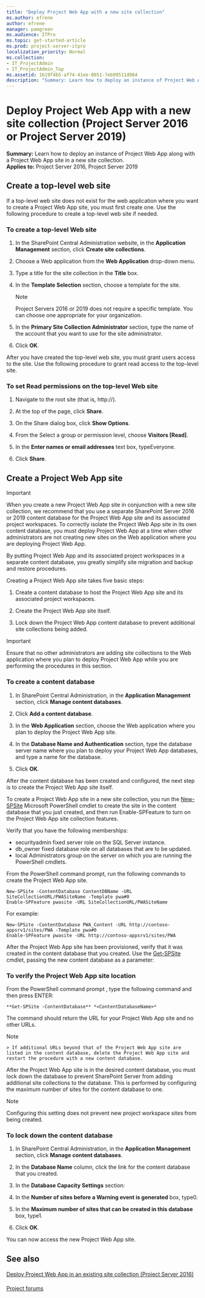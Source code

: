 ```yaml
---
title: "Deploy Project Web App with a new site collection"
ms.author: efrene
author: efrene
manager: pamgreen
ms.audience: ITPro
ms.topic: get-started-article
ms.prod: project-server-itpro
localization_priority: Normal
ms.collection:
- IT_ProjectAdmin
- IT_ProjectAdmin_Top
ms.assetid: 1619f4b5-af74-41ee-8051-7eb99511d084
description: "Summary: Learn how to deploy an instance of Project Web App along with a Project Web App site in a new site collection."
---
```


# Deploy Project Web App with a new site collection (Project Server 2016 or Project Server 2019)

 **Summary:** Learn how to deploy an instance of Project Web App along with a Project Web App site in a new site collection.<br/>
**Applies to:** Project Server 2016, Project Server 2019

## Create a top-level web site

If a top-level web site does not exist for the web application where you want to create a Project Web App site, you must first create one. Use the following procedure to create a top-level web site if needed.

### To create a top-level Web site

1. In the SharePoint Central Administration website, in the **Application Management** section, click **Create site collections**.

2. Choose a Web application from the **Web Application** drop-down menu.

3. Type a title for the site collection in the **Title** box.

4. In the **Template Selection** section, choose a template for the site.

    > [!NOTE]
    > Project Servers 2016 or 2019 does not require a specific template. You can choose one appropriate for your organization. 

5. In the **Primary Site Collection Administrator** section, type the name of the account that you want to use for the site administrator.

6. Click **OK**.

After you have created the top-level web site, you must grant users access to the site. Use the following procedure to grant read access to the top-level site.

### To set Read permissions on the top-level Web site

1. Navigate to the root site (that is, http://<servername>).

2. At the top of the page, click **Share**.

3. On the Share dialog box, click **Show Options**.

4. From the Select a group or permission level, choose **<site> Visitors [Read]**.

5. In the **Enter names or email addresses** text box, typeEveryone.

6. Click **Share**.

## Create a Project Web App site

> [!IMPORTANT]
> When you create a new Project Web App site in conjunction with a new site collection, we recommend that you use a separate SharePoint Server 2016 or 2019 content database for the Project Web App site and its associated project workspaces. To correctly isolate the Project Web App site in its own content database, you must deploy Project Web App at a time when other administrators are not creating new sites on the Web application where you are deploying Project Web App. 

By putting Project Web App and its associated project workspaces in a separate content database, you greatly simplify site migration and backup and restore procedures.

Creating a Project Web App site takes five basic steps:

1. Create a content database to host the Project Web App site and its associated project workspaces.

2. Create the Project Web App site itself.

3. Lock down the Project Web App content database to prevent additional site collections being added.

> [!IMPORTANT]
> Ensure that no other administrators are adding site collections to the Web application where you plan to deploy Project Web App while you are performing the procedures in this section. 

### To create a content database

1. In SharePoint Central Administration, in the **Application Management** section, click **Manage content databases**.

2. Click **Add a content database**.

3. In the **Web Application** section, choose the Web application where you plan to deploy the Project Web App site.

4. In the **Database Name and Authentication** section, type the database server name where you plan to deploy your Project Web App databases, and type a name for the database.

5. Click **OK**.

After the content database has been created and configured, the next step is to create the Project Web App site itself.

To create a Project Web App site in a new site collection, you run the [New-SPSite](https://docs.microsoft.com/en-us/powershell/module/sharepoint-server/new-spsite?view=sharepoint-ps) Microsoft PowerShell cmdlet to create the site in the content database that you just created, and then run Enable-SPFeature to turn on the Project Web App site collection features. 

Verify that you have the following memberships:

- securityadmin fixed server role on the SQL Server instance. 
- db_owner fixed database role on all databases that are to be updated.
- local Administrators group on the server on which you are running the PowerShell cmdlets.


From the PowerShell command prompt, run the following commands to create the Project Web App site.

```
New-SPSite -ContentDatabase ContentDBName -URL SiteCollectionURL/PWASiteName -Template pwa#0
Enable-SPFeature pwasite -URL SiteCollectionURL/PWASiteName
```

For example:

```
New-SPSite -ContentDatabase PWA_Content -URL http://contoso-appsrv1/sites/PWA -Template pwa#0
Enable-SPFeature pwasite -URL http://contoso-appsrv1/sites/PWA
```

After the Project Web App site has been provisioned, verify that it was created in the content database that you created. Use the [Get-SPSite](https://docs.microsoft.com/en-us/powershell/module/sharepoint-server/get-spsite?view=sharepoint-ps) cmdlet, passing the new content database as a parameter:

### To verify the Project Web App site location

From the PowerShell command prompt , type the following command and then press ENTER:

    **Get-SPSite -ContentDatabase** *<ContentDatabaseName>*

    


The command should return the URL for your Project Web App site and no other URLs.

> [!NOTE]
    > If additional URLs beyond that of the Project Web App site are listed in the content database, delete the Project Web App site and restart the procedure with a new content database.

After the Project Web App site is in the desired content database, you must lock down the database to prevent SharePoint Server from adding additional site collections to the database. This is performed by configuring the maximum number of sites for the content database to one. 

> [!NOTE]
> Configuring this setting does not prevent new project workspace sites from being created. 

### To lock down the content database

1. In SharePoint Central Administration, in the **Application Management** section, click **Manage content databases**.

2. In the **Database Name** column, click the link for the content database that you created.

3. In the **Database Capacity Settings** section:

1. In the **Number of sites before a Warning event is generated** box, type0.

2. In the **Maximum number of sites that can be created in this database** box, type1.

4. Click **OK**.

You can now access the new Project Web App site.

## See also

#### 

[Deploy Project Web App in an existing site collection (Project Server 2016)](deploy-project-web-app-in-an-existing-site-collection-project-server-2016.md)
#### 

[Project forums](https://social.technet.microsoft.com/Forums/en-US/category/project)


